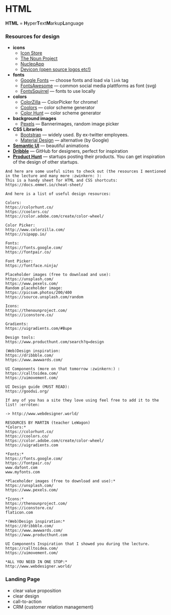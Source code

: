# HTML

**HTML** = **H**yper**T**ext**M**arkup**L**anguage

### Resources for design
- **icons**
  * [Icon Store](http://iconstore.co/)
  * [The Noun Project](https://thenounproject.com/)
  * [NucleoApp](https://nucleoapp.com/)
  * [Devicon (open source logos etc!)](https://konpa.github.io/devicon/)
- **fonts**
  * [Google Fonts](https://fonts.google.com/) — choose fonts and load via `link` tag
  * [FontsAwesome](https://fontawesome.com/) — common social media plattforms as font (svg)
  * [FontsSquirrel](https://www.fontsquirrel.com/) — fonts to use locally
- **colors**
  * [ColorZilla](http://www.colorzilla.com/chrome/) — ColorPicker for chrome!
  * [Coolors](https://coolors.co/) — color scheme generator
  * [Color Hunt](https://colorhunt.co/) — color scheme generator
- **background images**
  * [Pexels](https://www.pexels.com/) — Bannerimages, random image picker
- **CSS Libraries**
  * [Bootstrap](https://getbootstrap.com/) — widely used. By ex-twitter employees.
  * [Material Design](https://material.io/design/) — alternative (by Google)
- **[Semantic UI](https://semantic-ui.com/)** — beautiful animations
- **[Dribble](https://dribbble.com/)** — GitHub for designers, perfect for inspiration
- **[Product Hunt]()** — startups posting their products. You can get inspiration of the design of other startups.

```
And here are some useful sites to check out (the resources I mentioned in the lecture and many more :zwinkern: ):
This is a handy sheet for HTML and CSS shortcuts: https://docs.emmet.io/cheat-sheet/

And here is a list of useful design resources:

Colors:
https://colorhunt.co/
https://coolors.co/
https://color.adobe.com/create/color-wheel/

Color Picker:
http://www.colorzilla.com/
https://sipapp.io/

Fonts:
https://fonts.google.com/
https://fontpair.co/

Font Picker:
https://fontface.ninja/

Placeholder images (free to download and use):
https://unsplash.com/
https://www.pexels.com/
Random placeholder image:
https://picsum.photos/200/400
https://source.unsplash.com/random

Icons:
https://thenounproject.com/
https://iconstore.co/

Gradients:
https://uigradients.com/#Bupe

Design tools:
https://www.producthunt.com/search?q=design

(Web)Design inspiration:
https://dribbble.com/
https://www.awwwards.com/

UI Components (more on that tomorrow :zwinkern:) :
https://calltoidea.com/
https://uimovement.com/

UI Design guide (MUST READ):
https://goodui.org/

If any of you has a site they love using feel free to add it to the list! :erröten:

-> http://www.webdesigner.world/
```


```
RESOURCES BY MARTIN (teacher LeWagon)
*Colors:*
https://colorhunt.co/
https://coolors.co/
https://color.adobe.com/create/color-wheel/
https://uigradients.com

*Fonts:*
https://fonts.google.com/
https://fontpair.co/
www.dafont.com
www.myfonts.com

*Placeholder images (free to download and use):*
https://unsplash.com/
https://www.pexels.com/

*Icons:*
https://thenounproject.com/
https://iconstore.co/
flaticon.com

*(Web)Design inspiration:*
https://dribbble.com/
https://www.awwwards.com/
https://www.producthunt.com

UI Components Inspiration that I showed you during the lecture.
https://calltoidea.com/
https://uimovement.com/

*ALL YOU NEED IN ONE STOP:*
http://www.webdesigner.world/
```

### Landing Page
- clear value proposition
- clear design
- call-to-action
- CRM (customer relation management)

